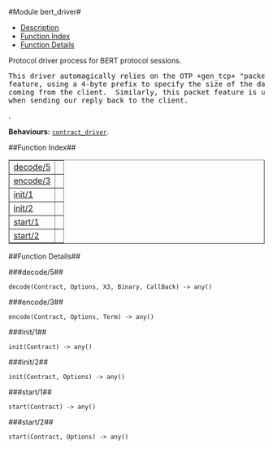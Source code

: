 

#Module bert_driver#
* [Description](#description)
* [Function Index](#index)
* [Function Details](#functions)


<p>Protocol driver process for BERT protocol sessions.</p>


<pre><tt>This driver automagically relies on the OTP +gen_tcp+ "packet"
feature, using a 4-byte prefix to specify the size of the data
coming from the client.  Similarly, this packet feature is used
when sending our reply back to the client.</tt></pre>
.



__Behaviours:__ [`contract_driver`](https://github.com/ubf/ubf/blob/master/doc/contract_driver.md).<a name="index"></a>

##Function Index##


<table width="100%" border="1" cellspacing="0" cellpadding="2" summary="function index"><tr><td valign="top"><a href="#decode-5">decode/5</a></td><td></td></tr><tr><td valign="top"><a href="#encode-3">encode/3</a></td><td></td></tr><tr><td valign="top"><a href="#init-1">init/1</a></td><td></td></tr><tr><td valign="top"><a href="#init-2">init/2</a></td><td></td></tr><tr><td valign="top"><a href="#start-1">start/1</a></td><td></td></tr><tr><td valign="top"><a href="#start-2">start/2</a></td><td></td></tr></table>


<a name="functions"></a>

##Function Details##

<a name="decode-5"></a>

###decode/5##




`decode(Contract, Options, X3, Binary, CallBack) -> any()`

<a name="encode-3"></a>

###encode/3##




`encode(Contract, Options, Term) -> any()`

<a name="init-1"></a>

###init/1##




`init(Contract) -> any()`

<a name="init-2"></a>

###init/2##




`init(Contract, Options) -> any()`

<a name="start-1"></a>

###start/1##




`start(Contract) -> any()`

<a name="start-2"></a>

###start/2##




`start(Contract, Options) -> any()`

